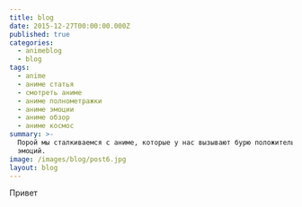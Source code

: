 ```yaml
---
title: blog
date: 2015-12-27T00:00:00.000Z
published: true
categories:
  - animeblog
  - blog
tags:
  - anime
  - аниме статья
  - смотреть аниме
  - аниме полнометражки
  - аниме эмоции
  - аниме обзор
  - аниме космос
summary: >-
  Порой мы сталкиваемся с аниме, которые у нас вызывают бурю положительных
  эмоций.
image: /images/blog/post6.jpg
layout: blog
---
```


Привет

